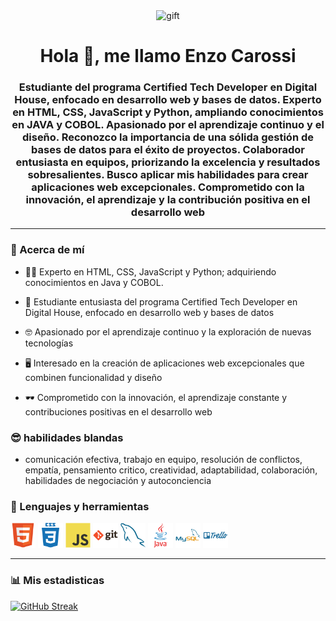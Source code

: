 <div id="header" align="center"> 
    <img src="https://media.giphy.com/media/2IudUHdI075HL02Pkk/giphy.gif" alt="gift" width="300"/>
    <h1 align="center">Hola 👋, me llamo Enzo Carossi</h1>
    <h3 align="center">
        Estudiante del programa Certified Tech Developer en Digital House, enfocado en desarrollo web y bases de datos. 
        Experto en HTML, CSS, JavaScript y Python, ampliando conocimientos en JAVA y COBOL. 
        Apasionado por el aprendizaje continuo y el diseño. 
        Reconozco la importancia de una sólida gestión de bases de datos para el éxito de proyectos. 
        Colaborador entusiasta en equipos, priorizando la excelencia y resultados sobresalientes. 
        Busco aplicar mis habilidades para crear aplicaciones web excepcionales. 
        Comprometido con la innovación, el aprendizaje y la contribución positiva en el desarrollo web
    </h3>
</div>

---

### 🤵 Acerca de mí

- 🧑‍💻 Experto en HTML, CSS, JavaScript y Python; adquiriendo conocimientos en Java y COBOL.

- 📕 Estudiante entusiasta del programa Certified Tech Developer en Digital House, enfocado en desarrollo web y bases de datos

- 🤓 Apasionado por el aprendizaje continuo y la exploración de nuevas tecnologías

- 🖥️ Interesado en la creación de aplicaciones web excepcionales que combinen funcionalidad y diseño

- 🕶️ Comprometido con la innovación, el aprendizaje constante y contribuciones positivas en el desarrollo web

### 😎 habilidades blandas 

- comunicación efectiva, trabajo en equipo, resolución de conflictos, empatía, pensamiento critico, creatividad, adaptabilidad, colaboración, habilidades de negociación y autoconciencia
  
<div align="left">
<h3>🧰 Lenguajes y herramientas</h3>
    <img src="https://github.com/devicons/devicon/blob/master/icons/html5/html5-original.svg" alt="HTML5" width="40" height="40">
    <img src="https://github.com/devicons/devicon/blob/master/icons/css3/css3-plain-wordmark.svg" alt="CSS" width="40" height="40">
    <img src="https://github.com/devicons/devicon/blob/master/icons/javascript/javascript-original.svg" alt="JS" width="40" height="40">
    <img src="https://github.com/devicons/devicon/blob/master/icons/git/git-original-wordmark.svg" alt="git" width="40" height="40">
    <img src="https://github.com/devicons/devicon/blob/master/icons/mysql/mysql-plain.svg" alt="MySql" width="40" height="40">
    <img src="https://github.com/devicons/devicon/blob/master/icons/java/java-original-wordmark.svg" alt="JAVA" width="40" height="40">
    <img src="https://github.com/devicons/devicon/blob/master/icons/mysql/mysql-original-wordmark.svg" alt="workbench" width="40" height="40">
    <img src="https://github.com/devicons/devicon/blob/master/icons/trello/trello-plain-wordmark.svg" alt="trello" width="40" height="40">
</div>

---

### 📊 Mis estadisticas

[![GitHub Streak](https://streak-stats.demolab.com?user=enzoCarossi&theme=radical&hide_border=true&locale=es&exclude_days=Sun%2CMon%2CTue%2CWed%2CThu%2CFri%2CSat)](https://git.io/streak-stats)
